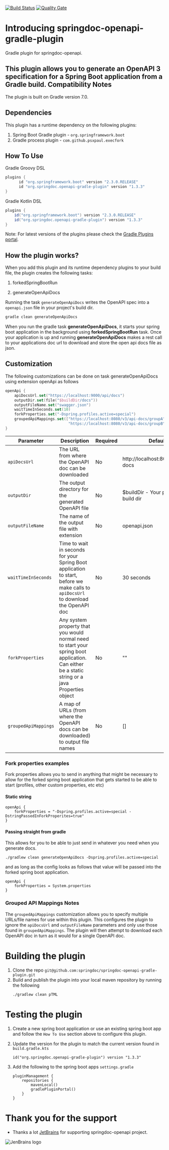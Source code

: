 [![Build Status](https://travis-ci.org/springdoc/springdoc-openapi-gradle-plugin.svg?branch=master)](https://travis-ci.org/springdoc/springdoc-openapi-gradle-plugin)
[![Quality Gate](https://sonarcloud.io/api/project_badges/measure?project=springdoc_springdoc-openapi-gradle-plugin&metric=alert_status)](https://sonarcloud.io/dashboard?id=springdoc_springdoc-openapi-gradle-plugin)

# Introducing springdoc-openapi-gradle-plugin

Gradle plugin for springdoc-openapi.

This plugin allows you to generate an OpenAPI 3 specification for a Spring Boot application from a Gradle build. 
Compatibility Notes
-------------------

The plugin is built on Gradle version 7.0. 

Dependencies
------------
This plugin has a runtime dependency on the following plugins:

1. Spring Boot Gradle plugin - `org.springframework.boot`
2. Gradle process plugin - `com.github.psxpaul.execfork`


How To Use
----------

Gradle Groovy DSL

```groovy
plugins {
      id "org.springframework.boot" version "2.3.0.RELEASE"
      id "org.springdoc.openapi-gradle-plugin" version "1.3.3"
}
```

Gradle Kotlin DSL
```groovy
plugins {
    id("org.springframework.boot") version "2.3.0.RELEASE"
    id("org.springdoc.openapi-gradle-plugin") version "1.3.3"
}
```

Note: For latest versions of the plugins please check the [Gradle Plugins portal](https://plugins.gradle.org/).

How the plugin works?
------------

When you add this plugin and its runtime dependency plugins to your build file, the plugin creates the following tasks:

1. forkedSpringBootRun

2. generateOpenApiDocs

Running the task `generateOpenApiDocs` writes the OpenAPI spec into a `openapi.json` file in your project's build dir.

```bash
gradle clean generateOpenApiDocs
``` 

When you run the gradle task **generateOpenApiDocs**, it starts your spring boot application in the background using **forkedSpringBootRun** task.
Once your application is up and running **generateOpenApiDocs** makes a rest call to your applications doc url to download and store the open api docs file as json. 


Customization
-------------

The following customizations can be done on task generateOpenApiDocs using extension openApi as follows

```kotlin
openApi {
    apiDocsUrl.set("https://localhost:9000/api/docs")
    outputDir.set(file("$buildDir/docs"))
    outputFileName.set("swagger.json")
    waitTimeInSeconds.set(10)
    forkProperties.set("-Dspring.profiles.active=special")
    groupedApiMappings.set(["https://localhost:8080/v3/api-docs/groupA" to "swagger-groupA.json",
                            "https://localhost:8080/v3/api-docs/groupB" to "swagger-groupB.json"])
}
```

Parameter | Description | Required | Default
--------- | ----------- | -------- | -------
`apiDocsUrl` | The URL from where the OpenAPI doc can be downloaded | No | http://localhost:8080/v3/api-docs
`outputDir` | The output directory for the generated OpenAPI file | No | $buildDir - Your project's build dir
`outputFileName` | The name of the output file with extension | No | openapi.json
`waitTimeInSeconds` | Time to wait in seconds for your Spring Boot application to start, before we make calls to `apiDocsUrl` to download the OpenAPI doc | No | 30 seconds
`forkProperties` | Any system property that you would normal need to start your spring boot application. Can either be a static string or a java Properties object | No | ""
`groupedApiMappings` | A map of URLs (from where the OpenAPI docs can be downloaded) to output file names | No | []

### Fork properties examples
Fork properties allows you to send in anything that might be necessary to allow for the forked spring boot application that gets started
to be able to start (profiles, other custom properties, etc etc)

#### Static string
```
openApi {
	forkProperties = "-Dspring.profiles.active=special -DstringPassedInForkProperites=true"
}
```

#### Passing straight from gradle
This allows for you to be able to just send in whatever you need when you generate docs. 

`./gradlew clean generateOpenApiDocs -Dspring.profiles.active=special`

and as long as the config looks as follows that value will be passed into the forked spring boot application.
```
openApi {
	forkProperties = System.properties
}
```

### Grouped API Mappings Notes
The `groupedApiMappings` customization allows you to specify multiple URLs/file names for use within this plugin. This configures the plugin to ignore the `apiDocsUrl` and `outputFileName` parameters and only use those found in `groupedApiMappings`. The plugin will then attempt to download each OpenAPI doc in turn as it would for a single OpenAPI doc.

# Building the plugin
1. Clone the repo `git@github.com:springdoc/springdoc-openapi-gradle-plugin.git`
2. Build and publish the plugin into your local maven repository by running the following 
    ```
    ./gradlew clean pTML
   ```
   
# Testing the plugin
1. Create a new spring boot application or use an existing spring boot app and follow the `How To Use` section above to configure this plugin.
2. Update the version for the plugin to match the current version found in `build.gradle.kts`

    ```
    id("org.springdoc.openapi-gradle-plugin") version "1.3.3"
    ```

3. Add the following to the spring boot apps `settings.gradle`

    ```
    pluginManagement {
        repositories {
            mavenLocal()
            gradlePluginPortal()
        }
    }
    ```

# **Thank you for the support**

* Thanks a lot [JetBrains](https://www.jetbrains.com/?from=springdoc-openapi) for supporting springdoc-openapi project.

![JenBrains logo](https://springdoc.org/images/jetbrains.svg)
